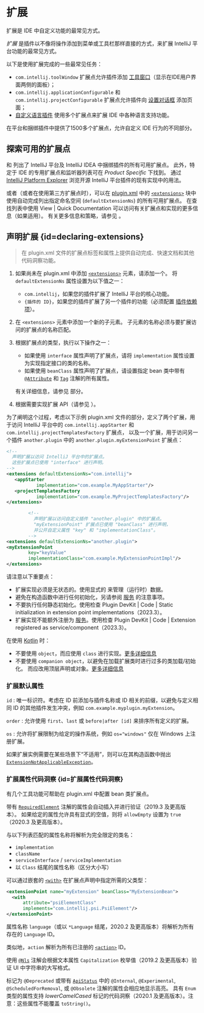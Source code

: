 # 扩展

<!-- Copyright 2000-2023 JetBrains s.r.o. and other contributors. Use of this source code is governed by the Apache 2.0 license that can be found in the LICENSE file. -->

<link-summary>扩展是 IDE 中自定义功能的最常见方式。</link-summary>

_扩展_ 是插件以不像将操作添加到菜单或工具栏那样直接的方式，来扩展 IntelliJ 平台功能的最常见方式。

以下是使用扩展完成的一些最常见任务：

* `com.intellij.toolWindow` 扩展点允许插件添加 [工具窗口](tool_windows.md)（显示在IDE用户界面两侧的面板）；
* `com.intellij.applicationConfigurable` 和 `com.intellij.projectConfigurable` 扩展点允许插件向 [设置对话框](settings.md) 添加页面；
* [自定义语言插件](custom_language_support.md) 使用多个扩展点来扩展 IDE 中各种语言支持功能。

在平台和捆绑插件中提供了1500多个扩展点，允许自定义 IDE 行为的不同部分。

## 探索可用的扩展点

[](intellij_platform_extension_point_list.md) 和 [](intellij_community_plugins_extension_point_list.md) 列出了 IntelliJ 平台及 IntelliJ IDEA 中捆绑插件的所有可用扩展点。
此外，特定于 IDE 的专用扩展点和监听器列表可在 _Product Specific_ 下找到。
通过 [IntelliJ Platform Explorer](https://jb.gg/ipe) 浏览开源 IntelliJ 平台插件的现有实现中的用法。

或者（或者在使用第三方扩展点时），可以在 <path>[plugin.xml](plugin_configuration_file.md)</path> 中的 [`<extensions>`](plugin_configuration_file.md#idea-plugin__extensions) 块中使用自动完成列出指定命名空间 (`defaultExtensionNs`) 的所有可用扩展点。
在查找列表中使用 <ui-path>View | Quick Documentation</ui-path> 可以访问有关扩展点和实现的更多信息（如果适用）。
有关更多信息和策略，请参见 [](explore_api.md)。

## 声明扩展 {id=declaring-extensions}

> 在 <path>plugin.xml</path> 文件的扩展点标签和属性上提供自动完成、快速文档和其他代码洞察功能。

<procedure title="声明扩展">

1. 如果尚未在 <path>plugin.xml</path> 中添加 [`<extensions>`](plugin_configuration_file.md#idea-plugin__extensions) 元素，请添加一个。
   将 `defaultExtensionNs` 属性设置为以下值之一：
   * `com.intellij`，如果您的插件扩展了 IntelliJ 平台的核心功能。
   * `{插件的 ID}`，如果您的插件扩展了另一个插件的功能（必须配置 [插件依赖项](plugin_dependencies.md)）。
2. 在 `<extensions>` 元素中添加一个新的子元素。
   子元素的名称必须与要扩展访问的扩展点的名称匹配。
3. 根据扩展点的类型，执行以下操作之一：
   * 如果使用 `interface` 属性声明了扩展点，请将 `implementation` 属性设置为实现指定接口的类的名称。
   * 如果使用 `beanClass` 属性声明了扩展点，请设置指定 bean 类中带有 [`@Attribute`](%gh-ic%/platform/util/src/com/intellij/util/xmlb/annotations/Attribute.java) 和 [`Tag`](%gh-ic%/platform/util/src/com/intellij/util/xmlb/annotations/Tag.java) 注解的所有属性。

   有关详细信息，请参见 [](plugin_extension_points.md#declaring-extension-points) 部分。
4. 根据需要实现扩展 API（请参见 [](#implementing-extension)）。

</procedure>

为了阐明这个过程，考虑以下示例 <path>plugin.xml</path> 文件的部分，定义了两个扩展，用于访问 IntelliJ 平台中的 `com.intellij.appStarter` 和 `com.intellij.projectTemplatesFactory` 扩展点，
以及一个扩展，用于访问另一个插件 `another.plugin` 中的 `another.plugin.myExtensionPoint` 扩展点：

```xml
<!--
  声明扩展以访问 IntelliJ 平台中的扩展点。
  这些扩展点已使用 "interface" 进行声明。
-->
<extensions defaultExtensionNs="com.intellij">
   <appStarter
           implementation="com.example.MyAppStarter"/>
   <projectTemplatesFactory
           implementation="com.example.MyProjectTemplatesFactory"/>
</extensions>

        <!--
          声明扩展以访问自定义插件 "another.plugin" 中的扩展点。
          "myExtensionPoint" 扩展点已使用 "beanClass" 进行声明，
          并公开自定义属性 "key" 和 "implementationClass"。
        -->
<extensions defaultExtensionNs="another.plugin">
<myExtensionPoint
        key="keyValue"
        implementationClass="com.example.MyExtensionPointImpl"/>
</extensions>
```

<procedure id="implementing-extension" title="实现扩展">

请注意以下重要点：

- 扩展实现必须是无状态的。使用显式的 [](plugin_services.md) 来管理（运行时）数据。
- 避免在构造函数中进行任何初始化，另请参阅 [服务](plugin_services.md#constructor) 的注意事项。
- 不要执行任何静态初始化。使用检查 <control>Plugin DevKit | Code | Static initialization in extension point implementations</control>（2023.3）。
- 扩展实现不能额外注册为 [服务](plugin_services.md)。使用检查 <control>Plugin DevKit | Code | Extension registered as service/component</control>（2023.3）。

在使用 [Kotlin](using_kotlin.md) 时：

- 不要使用 `object`，而应使用 `class` 进行实现。[更多详细信息](using_kotlin.md#object-vs-class)
- 不要使用 `companion object`，以避免在加载扩展类时进行过多的类加载/初始化。
  而应改用顶层声明或对象。[更多详细信息](using_kotlin.md#companion-object-extensions)

</procedure>

### 扩展默认属性

`id` : 唯一标识符。考虑在 ID 前添加与插件名称或 ID 相关的前缀，以避免与定义相同 ID 的其他插件发生冲突，例如 `com.example.myplugin.myExtension`。

`order` : 允许使用 `first`、`last` 或 `before|after [id]` 来排序所有定义的扩展。

`os` : 允许将扩展限制为给定的操作系统，例如 `os="windows"` 仅在 Windows 上注册扩展。

如果扩展实例需要在某些场景下“不适用”，则可以在其构造函数中抛出 [`ExtensionNotApplicableException`](%gh-ic%/platform/extensions/src/com/intellij/openapi/extensions/ExtensionNotApplicableException.java)。

### 扩展属性代码洞察 {id=扩展属性代码洞察}

有几个工具功能可帮助在 <path>plugin.xml</path> 中配置 bean 类扩展点。

带有 [`RequiredElement`](%gh-ic%/platform/core-api/src/com/intellij/openapi/extensions/RequiredElement.java) 注解的属性会自动插入并进行验证（2019.3 及更高版本）。
如果给定的属性允许具有显式的空值，则将 `allowEmpty` 设置为 `true`（2020.3 及更高版本）。

与以下列表匹配的属性名称将解析为完全限定的类名：

- `implementation`
- `className`
- `serviceInterface` / `serviceImplementation`
- 以 `Class` 结尾的属性名称（区分大小写）

可以通过嵌套的 [`<with>`](plugin_configuration_file.md#idea-plugin__extensionPoints__extensionPoint__with) 在扩展点声明中指定所需的父类型：

```xml
<extensionPoint name="myExtension" beanClass="MyExtensionBean">
  <with
      attribute="psiElementClass"
      implements="com.intellij.psi.PsiElement"/>
</extensionPoint>
```

属性名称 `language`（或以 `*Language` 结尾，2020.2 及更高版本）将解析为所有存在的 `Language` ID。

类似地，`action` 解析为所有已注册的 [`<action>`](plugin_configuration_file.md#idea-plugin__actions__action) ID。

使用 [`@Nls`](%gh-java-annotations%/common/src/main/java/org/jetbrains/annotations/Nls.java) 注解会根据文本属性 `Capitalization` 枚举值（2019.2 及更高版本）验证 UI 中字符串的大写格式。

标记为 `@Deprecated` 或带有 [`ApiStatus`](%gh-java-annotations%/common/src/main/java/org/jetbrains/annotations/ApiStatus.java) 中的 `@Internal`, `@Experimental`, `@ScheduledForRemoval`, 或 `@Obsolete` 注解的属性会相应地显示高亮。
具有 `Enum` 类型的属性支持 _lowerCamelCased_ 标记的代码洞察（2020.1 及更高版本）。注意：这些属性不能覆盖 `toString()`。
